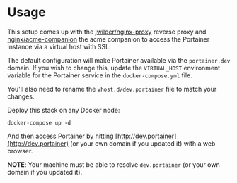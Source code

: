 # Usage

This setup comes up with the [jwilder/nginx-proxy](https://github.com/nginx-proxy/nginx-proxy) reverse proxy and [nginx/acme-companion](https://github.com/nginx-proxy/acme-companion) the acme companion to access the Portainer instance via a virtual host with SSL.

The default configuration will make Portainer available via the `portainer.dev` domain. If you wish to change this, update the `VIRTUAL_HOST` environment variable for the Portainer service in the `docker-compose.yml` file.

You'll also need to rename the `vhost.d/dev.portainer` file to match your changes.

Deploy this stack on any Docker node:

```
docker-compose up -d
```

And then access Portainer by hitting [http://dev.portainer](http://dev.portainer) (or your own domain if you updated it) with a web browser.

**NOTE**: Your machine must be able to resolve `dev.portainer` (or your own domain if you updated it).
